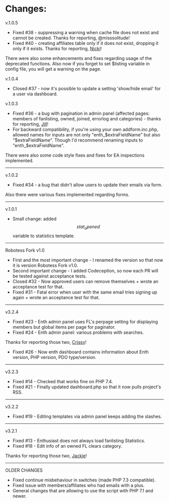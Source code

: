 # Changes:

v.1.0.5

* Fixed #38 - suppressing a warning when cache file does not exist and cannot be created. Thanks for reporting, @misssolitude! 
* Fixed #40 - creating affiliates table only if it does not exist, dropping it only if it exists. Thanks for reporting, [Nicki](https://fanlistings.nickifaulk.com/)!

There were also some enhancements and fixes regarding usage of the deprecated functions. Also now if you forget to set $listing variable in config file, you will get a warning on the page. 

v.1.0.4

* Closed #37 - now it's possible to update a setting 'show/hide email' for a user via dashboard.

v.1.0.3

* Fixed #36 - a bug with pagination in admin panel (affected pages: members of fanlisting, owned, joined, errorlog and categories) - thanks for reporting, [Jill](http://totallygirl.net)!
* For backward compatibility, if you're using your own addform.inc.php, allowed names for inputs are not only "enth_$extraFieldName" but also "$extraFieldName". Though I'd recommend renaming inputs to "enth_$extraFieldName".

There were also some code style fixes and fixes for EA inspections implemented.

---

v.1.0.2

* Fixed #34 - a bug that didn't allow users to update their emails via form.

Also there were various fixes implemented regarding forms.

---

v.1.0.1

* Small change: added $$stat_opened$$ variable to statistics template.

---

Robotess Fork v1.0

* First and the most important change - I renamed the version so that now it is version Robotess Fork v1.0.
* Second important change - I added Codeception, so now each PR will be tested against acceptance tests.
* Closed #32 - Now approved users can remove themselves + wrote an acceptance test for that.
* Fixed #31 - Fatal error when user with the same email tries signing up again + wrote an acceptance test for that.

---

v3.2.4

* Fixed #23 - Enth admin panel uses FL's perpage setting for displaying members but global items per page for paginator.
* Fixed #24 - Enth admin panel: various problems with searches.

Thanks for reporting those two, [Crissy](http://allneonlike.org)!
* Fixed #26 - Now enth dashboard contains information about Enth version, PHP version, PDO type/version.

---

v3.2.3

* Fixed #14 - Checked that works fine on PHP 7.4.
* Fixed #21 - Finally updated dashboard.php so that it now pulls project's RSS.

---

v3.2.2

* Fixed #19 - Editing templates via admin panel keeps adding the slashes.

---

v3.2.1

* Fixed #13 - Enthusiast does not always load fanlisting Statistics.
* Fixed #18 - Edit info of an owned FL clears category.

Thanks for reporting those two, [Jackie](https://www.celes.net)!

---

OLDER CHANGES
* Fixed continue misbehaviour in switches (made PHP 7.3 compatible).
* Fixed issue with members/affiliates who had emails with a plus.
* General changes that are allowing to use the script with PHP 7.1 and newer.
